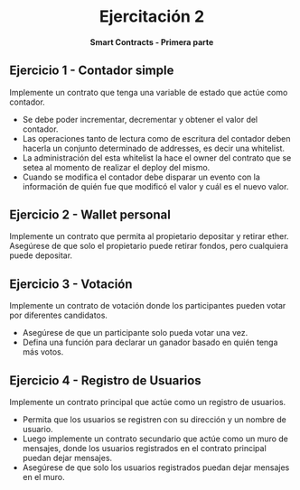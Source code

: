 <div align="center">
    <h1>Ejercitación 2</h1>
    <h4>Smart Contracts - Primera parte</h4>
</div>

## Ejercicio 1 - Contador simple

Implemente un contrato que tenga una variable de estado que actúe como contador.

- Se debe poder incrementar, decrementar y obtener el valor del contador.
- Las operaciones tanto de lectura como de escritura del contador deben hacerla un conjunto determinado de addresses, es decir una whitelist.
- La administración del esta whitelist la hace el owner del contrato que se setea al momento de realizar el deploy del mismo.
- Cuando se modifica el contador debe disparar un evento con la información de quién fue que modificó el valor y cuál es el nuevo valor.

## Ejercicio 2 - Wallet personal

Implemente un contrato que permita al propietario depositar y retirar ether. Asegúrese de que solo el propietario puede retirar fondos, pero cualquiera puede depositar.

## Ejercicio 3 - Votación

Implemente un contrato de votación donde los participantes pueden votar por
diferentes candidatos.

- Asegúrese de que un participante solo pueda votar una vez.
- Defina una función para declarar un ganador basado en quién tenga más votos.

## Ejercicio 4 - Registro de Usuarios

Implemente un contrato principal que actúe como un registro de usuarios.

- Permita que los usuarios se registren con su dirección y un nombre de usuario.
- Luego implemente un contrato secundario que actúe como un muro de mensajes, donde los usuarios registrados en el contrato principal puedan dejar mensajes.
- Asegúrese de que solo los usuarios registrados puedan dejar mensajes en el muro.
